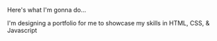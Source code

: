 Here's what I'm gonna do...

I'm designing a portfolio for me to showcase my skills in HTML, CSS, & Javascript
